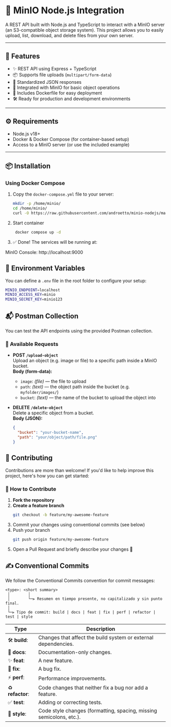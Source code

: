 # 🚀 MinIO Node.js Integration

A REST API built with Node.js and TypeScript to interact with a MinIO server (an S3-compatible object storage system). This project allows you to easily upload, list, download, and delete files from your own server.

---

## 🧩 Features

- ✨ REST API using Express + TypeScript
- 📦 Supports file uploads (`multipart/form-data`)
- 🧾 Standardized JSON responses
- 📁 Integrated with MinIO for basic object operations
- 🐳 Includes Dockerfile for easy deployment
- 🛠️ Ready for production and development environments

---

## ⚙️ Requirements

- Node.js v18+
- Docker & Docker Compose (for container-based setup)
- Access to a MinIO server (or use the included example)

---

## 📦 Installation

### Using Docker Compose

1. Copy the `docker-compose.yml` file to your server:
   ```bash
   mkdir -p /home/minio/
   cd /home/minio/
   curl -O https://raw.githubusercontent.com/androetto/minio-nodejs/main/docker-compose.yml

2. Start container
   ```bash
    docker compose up -d
3. ✅ Done! The services will be running at:

MinIO Console: http://localhost:9000

## 🔧 Environment Variables

You can define a `.env` file in the root folder to configure your setup:

```bash
MINIO_ENDPOINT=localhost
MINIO_ACCESS_KEY=minio
MINIO_SECRET_KEY=minio123
```

## 📬 Postman Collection

You can test the API endpoints using the provided Postman collection.

### 🧪 Available Requests

- **POST `/upload-object`**  
  Upload an object (e.g. image or file) to a specific path inside a MinIO bucket.  
  **Body (form-data):**
  - `image`: *(file)* — the file to upload
  - `path`: *(text)* — the object path inside the bucket (e.g. `myfolder/images/`)
  - `bucket`: *(text)* — the name of the bucket to upload the object into

- **DELETE `/delete-object`**  
  Delete a specific object from a bucket.  
  **Body (JSON):**
  ```json
  {
    "bucket": "your-bucket-name",
    "path": "your/object/path/file.png"
  }


## 🤝 Contributing
Contributions are more than welcome! If you'd like to help improve this project, here's how you can get started:

### 🚀 How to Contribute

1. **Fork the repository**  
2. **Create a feature branch**  
   ```bash
   git checkout -b feature/my-awesome-feature

3. Commit your changes using conventional commits (see below)
4. Push your branch
   ```bash
   git push origin feature/my-awesome-feature
   
5. Open a Pull Request and briefly describe your changes 🙌

## ✍️ Conventional Commits

We follow the Conventional Commits convention for commit messages:


```text
<type>: <short summary>
 │        │
 │        └─⫸ Resumen en tiempo presente, no capitalizado y sin punto final.
 │
 └─⫸ Tipo de commit: build | docs | feat | fix | perf | refactor | test | style
```


| Type             | Description                                                           |
| ---------------- | --------------------------------------------------------------------- |
| 🛠️ **build**:    | Changes that affect the build system or external dependencies.        |
| 📝 **docs**:     | Documentation-only changes.                                           |
| ✨ **feat**:     | A new feature.                                                        |
| 🐛 **fix**:      | A bug fix.                                                            |
| ⚡ **perf**:     | Performance improvements.                                              |
| ♻️ **refactor**: | Code changes that neither fix a bug nor add a feature.                |
| ✅ **test**:     | Adding or correcting tests.                                           |
| 🎨 **style**:    | Code style changes (formatting, spacing, missing semicolons, etc.).   |
